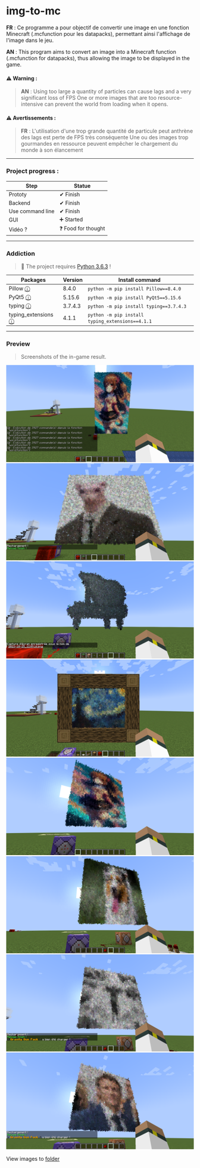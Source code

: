 # img-to-mc
  **FR** : Ce programme a pour objectif de convertir une image en une fonction Minecraft (.mcfunction pour les datapacks), permettant ainsi l'affichage de l'image dans le jeu.
  
  **AN** : This program aims to convert an image into a Minecraft function (.mcfunction for datapacks), thus allowing the image to be displayed in the game.


#### ⚠ Warning :
> **AN** : Using too large a quantity of particles can cause lags and a very significant loss of FPS
> One or more images that are too resource-intensive can prevent the world from loading when it opens.


#### ⚠ Avertissements :
> **FR** : L'utilisation d'une trop grande quantité de particule peut anthrène des lags est perte de FPS très conséquente 
> Une ou des images trop gourmandes en ressource peuvent empêcher le chargement du monde à son élancement
  
***

### Project progress :

| Step              | Statue             |
|-------------------|--------------------|
| Prototy           | ✔ Finish           |
| Backend           | ✔ Finish           |
| Use command line  | ✔ Finish           |
| GUI               | ➕ Started         |
| Vidéo ?           | ❓ Food for thought |

***

### Addiction

> 🚨 The project requires [Python 3.6.3](https://www.python.org/downloads/release/python-363/) !

| Packages                                                            | Version | Install command                                  |
|---------------------------------------------------------------------|---------|--------------------------------------------------|
| Pillow [ⓘ](https://pypi.org/project/Pillow/)                       | 8.4.0   | `python -m pip install Pillow==8.4.0`            |
| PyQt5 [ⓘ](https://pypi.org/project/PyQt5/)                         | 5.15.6  | `python -m pip install PyQt5==5.15.6`            |
| typing [ⓘ](https://pypi.org/project/typing/)                       | 3.7.4.3 | `python -m pip install typing==3.7.4.3`          |
| typing_extensions [ⓘ](https://pypi.org/project/typing-extensions/) | 4.1.1   | `python -m pip install typing_extensions==4.1.1` |

***

### Preview

> Screenshots of the in-game result.

![screenshots0](Github/screenshots/screenshots0.png)
![screenshots0](Github/screenshots/screenshots1.png)
![screenshots0](Github/screenshots/screenshots2.png)
![screenshots0](Github/screenshots/screenshots3.png)
![screenshots0](Github/screenshots/screenshots4.png)
![screenshots0](Github/screenshots/screenshots5.png)
![screenshots0](Github/screenshots/screenshots6.png)
![screenshots0](Github/screenshots/screenshots7.png)

View images to [folder](Github/screenshots/)
